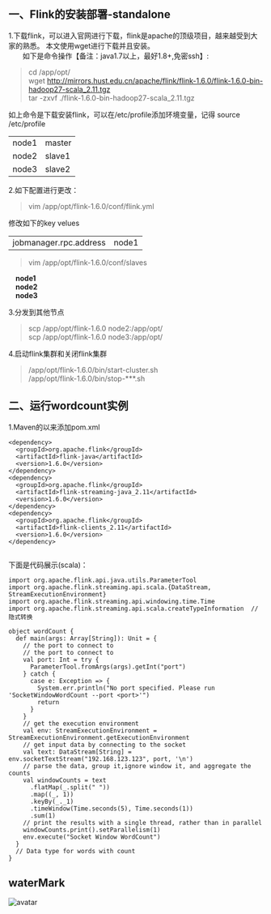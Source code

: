 ## 一、Flink的安装部署-standalone
1.下载flink，可以进入官网进行下载，flink是apache的顶级项目，越来越受到大家的熟悉。
本文使用wget进行下载并且安装。<br>
&ensp;&ensp;&ensp;&ensp;如下是命令操作【备注：java1.7以上，最好1.8+,免密ssh】:
> cd /app/opt/ <br>
> wget http://mirrors.hust.edu.cn/apache/flink/flink-1.6.0/flink-1.6.0-bin-hadoop27-scala_2.11.tgz <br>
> tar -zxvf ./flink-1.6.0-bin-hadoop27-scala_2.11.tgz

如上命令是下载安装flink，可以在/etc/profile添加环境变量，记得  source /etc/profile

<table>
    <tr>
        <td>node1</td>
        <td>master</td>
    </tr>
    <tr>
        <td>node2</td>
        <td>slave1</td>
    </tr>
    <tr>
        <td>node3</td>
        <td>slave2</td>
     </tr>
</table>

2.如下配置进行更改：<br>
> vim /app/opt/flink-1.6.0/conf/flink.yml 

修改如下的key velues <br>
<table>
  <tr>
   <td>jobmanager.rpc.address</td>
   <td>node1</td>
  </tr>
</table>

> vim /app/opt/flink-1.6.0/conf/slaves

&ensp;&ensp;<B>node1</B><br>
&ensp;&ensp;<B>node2</B><br>
&ensp;&ensp;<B>node3</B><br>

3.分发到其他节点
>scp  /app/opt/flink-1.6.0 node2:/app/opt/ <br>
>scp /app/opt/flink-1.6.0 node3:/app/opt/ 

4.启动flink集群和关闭flink集群
> /app/opt/flink-1.6.0/bin/start-cluster.sh <br>
>/app/opt/flink-1.6.0/bin/stop-***.sh

## 二、运行wordcount实例

1.Maven的以来添加pom.xml

```
<dependency>
  <groupId>org.apache.flink</groupId>
  <artifactId>flink-java</artifactId>
  <version>1.6.0</version>
</dependency>
<dependency>
  <groupId>org.apache.flink</groupId>
  <artifactId>flink-streaming-java_2.11</artifactId>
  <version>1.6.0</version>
</dependency>
<dependency>
  <groupId>org.apache.flink</groupId>
  <artifactId>flink-clients_2.11</artifactId>
  <version>1.6.0</version>
</dependency>


```

下面是代码展示(scala)：

```
import org.apache.flink.api.java.utils.ParameterTool
import org.apache.flink.streaming.api.scala.{DataStream, StreamExecutionEnvironment}
import org.apache.flink.streaming.api.windowing.time.Time
import org.apache.flink.streaming.api.scala.createTypeInformation  //隐式转换

object wordCount {
  def main(args: Array[String]): Unit = {
    // the port to connect to
    // the port to connect to
    val port: Int = try {
      ParameterTool.fromArgs(args).getInt("port")
    } catch {
      case e: Exception => {
        System.err.println("No port specified. Please run 'SocketWindowWordCount --port <port>'")
        return
      }
    }
    // get the execution environment
    val env: StreamExecutionEnvironment = StreamExecutionEnvironment.getExecutionEnvironment
    // get input data by connecting to the socket
    val text: DataStream[String] = env.socketTextStream("192.168.123.123", port, '\n')
    // parse the data, group it,ignore window it, and aggregate the counts
    val windowCounts = text
      .flatMap(_.split(" "))
      .map((_, 1))
      .keyBy(_._1)
      .timeWindow(Time.seconds(5), Time.seconds(1))
      .sum(1)
    // print the results with a single thread, rather than in parallel
    windowCounts.print().setParallelism(1)
    env.execute("Socket Window WordCount")
  }
  // Data type for words with count
}

```

## waterMark

![avatar](https://github.com/backbook/flinkDemo/blob/master/src/main/images/waterMark.png) 


